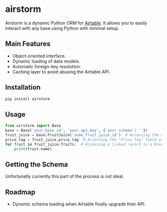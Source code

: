 # airstorm

Airstorm is a dynamic Python ORM for [Airtable](https://airtable.com). It allows you to easily interact with any base using Python with minimal setup.

## Main Features

* Object-oriented interface.
* Dynamic loading of data models.
* Automatic foreign-key resolution.
* Caching layer to avoid abusing the Airtable API.

## Installation

```bash
pip install airstorm
```

## Usage

```python
from airstorm import Base
base = Base('your_base_id', 'your_api_key', {'your_schema': ''})
fruit_juice = base.FruitJuice('some_fruit_juice_id')  # Accessing the model for the "Fruit Juices" table.
price_tag = fruit_juice.price_tag  # Accessing the "Price Tag" field value.
for fruit in fruit_juice.fruits:  # Accessing a linked record in a breeze.
    print(fruit.name)
```

## Getting the Schema

Unfortunatly currently this part of the process is not ideal.

## Roadmap

* Dynamic schema loading when Airtable finally upgrade their API.